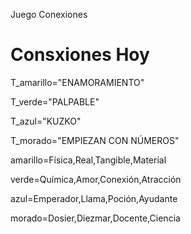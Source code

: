 Juego Conexiones
# Consxiones Hoy #

T_amarillo="ENAMORAMIENTO"

T_verde="PALPABLE"

T_azul="KUZKO"

T_morado="EMPIEZAN CON NÚMEROS"

amarillo=Física,Real,Tangible,Material

verde=Química,Amor,Conexión,Atracción

azul=Emperador,Llama,Poción,Ayudante

morado=Dosier,Diezmar,Docente,Ciencia